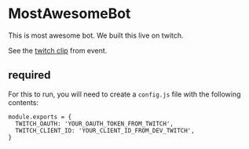 # MostAwesomeBot

This is most awesome bot.  We built this live on twitch.

See the [twitch clip](https://clips.twitch.tv/ThankfulCuteHamsterKevinTurtle) from event.

## required

For this to run, you will need to create a `config.js` file with the following contents:

```
module.exports = {
  TWITCH_OAUTH: 'YOUR_OAUTH_TOKEN_FROM_TWITCH',
  TWITCH_CLIENT_ID: 'YOUR_CLIENT_ID_FROM_DEV_TWITCH',
}
```